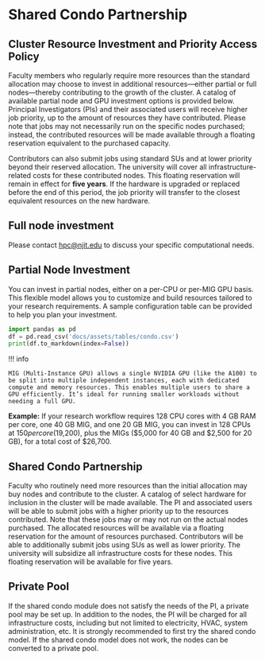 # Shared Condo Partnership

## Cluster Resource Investment and Priority Access Policy

Faculty members who regularly require more resources than the standard allocation may choose to invest in additional resources—either partial or full nodes—thereby contributing to the growth of the cluster. A catalog of available partial node and GPU investment options is provided below. Principal Investigators (PIs) and their associated users will receive higher job priority, up to the amount of resources they have contributed. Please note that jobs may not necessarily run on the specific nodes purchased; instead, the contributed resources will be made available through a floating reservation equivalent to the purchased capacity.

Contributors can also submit jobs using standard SUs and at lower priority beyond their reserved allocation. The university will cover all infrastructure-related costs for these contributed nodes. This floating reservation will remain in effect for **five years**. If the hardware is upgraded or replaced before the end of this period, the job priority will transfer to the closest equivalent resources on the new hardware.

## Full node investment
Please contact [hpc@njit.edu](mailto:hpc@njit.edu) to discuss your specific computational needs.

## Partial Node Investment
You can invest in partial nodes, either on a per-CPU or per-MIG GPU basis. This flexible model allows you to customize and build resources tailored to your research requirements. A sample configuration table can be provided to help you plan your investment.

```python exec="on"
import pandas as pd
df = pd.read_csv('docs/assets/tables/condo.csv')
print(df.to_markdown(index=False))
```

!!! info
    
    MIG (Multi-Instance GPU) allows a single NVIDIA GPU (like the A100) to be split into multiple independent instances, each with dedicated compute and memory resources. This enables multiple users to share a GPU efficiently. It’s ideal for running smaller workloads without needing a full GPU.

**Example:** If your research workflow requires 128 CPU cores with 4 GB RAM per core, one 40 GB MIG, and one 20 GB MIG, you can invest in 128 CPUs at $150 per core ($19,200), plus the MIGs ($5,000 for 40 GB and $2,500 for 20 GB), for a total cost of $26,700.


## Shared Condo Partnership

Faculty who routinely need more resources than the initial allocation may buy nodes and contribute to the cluster. A catalog of select hardware for inclusion in the cluster will be made available. The PI and associated users will be able to submit jobs with a higher priority up to the resources contributed. Note that these jobs may or may not run on the actual nodes purchased. The allocated resources will be available via a floating reservation for the amount of resources purchased. Contributors will be able to additionally submit jobs using SUs as well as lower priority. The university will subsidize all infrastructure costs for these nodes. This floating reservation will be available for five years.

## Private Pool

If the shared condo module does not satisfy the needs of the PI, a private pool may be set up. In addition to the nodes, the PI will be charged for all infrastructure costs, including but not limited to electricity, HVAC, system administration, etc. It is strongly recommended to first try the shared condo model. If the shared condo model does not work, the nodes can be converted to a private pool.
